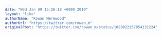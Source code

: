 ```yaml
---
date: "Wed Jan 09 15:26:18 +0000 2019"
layout: "like"
authorName: "Rowan Merewood"
authorUrl: "https://twitter.com/rowan_m"
originalPost: "https://twitter.com/rowan_m/status/1083022157054132224"
---
```

